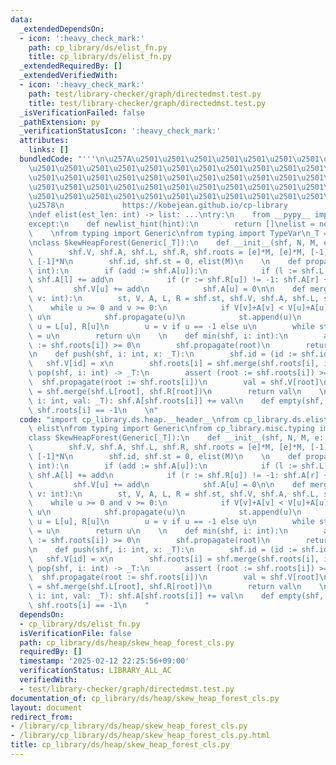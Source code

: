 ```yaml
---
data:
  _extendedDependsOn:
  - icon: ':heavy_check_mark:'
    path: cp_library/ds/elist_fn.py
    title: cp_library/ds/elist_fn.py
  _extendedRequiredBy: []
  _extendedVerifiedWith:
  - icon: ':heavy_check_mark:'
    path: test/library-checker/graph/directedmst.test.py
    title: test/library-checker/graph/directedmst.test.py
  _isVerificationFailed: false
  _pathExtension: py
  _verificationStatusIcon: ':heavy_check_mark:'
  attributes:
    links: []
  bundledCode: "'''\n\u257A\u2501\u2501\u2501\u2501\u2501\u2501\u2501\u2501\u2501\u2501\
    \u2501\u2501\u2501\u2501\u2501\u2501\u2501\u2501\u2501\u2501\u2501\u2501\u2501\
    \u2501\u2501\u2501\u2501\u2501\u2501\u2501\u2501\u2501\u2501\u2501\u2501\u2501\
    \u2501\u2501\u2501\u2501\u2501\u2501\u2501\u2501\u2501\u2501\u2501\u2501\u2501\
    \u2501\u2501\u2501\u2501\u2501\u2501\u2501\u2501\u2501\u2501\u2501\u2501\u2501\
    \u2578\n             https://kobejean.github.io/cp-library               \n'''\n\
    \ndef elist(est_len: int) -> list: ...\ntry:\n    from __pypy__ import newlist_hint\n\
    except:\n    def newlist_hint(hint):\n        return []\nelist = newlist_hint\n\
    \    \nfrom typing import Generic\nfrom typing import TypeVar\n_T = TypeVar('T')\n\
    \nclass SkewHeapForest(Generic[_T]):\n    def __init__(shf, N, M, e: _T = 0):\n\
    \        shf.V, shf.A, shf.L, shf.R, shf.roots = [e]*M, [e]*M, [-1]*M, [-1]*M,\
    \ [-1]*N\n        shf.id, shf.st = 0, elist(M)\n    \n    def propagate(shf, u:\
    \ int):\n        if (add := shf.A[u]):\n            if (l := shf.L[u]) != -1:\
    \ shf.A[l] += add\n            if (r := shf.R[u]) != -1: shf.A[r] += add\n   \
    \         shf.V[u] += add\n            shf.A[u] = 0\n\n    def merge(shf, u: int,\
    \ v: int):\n        st, V, A, L, R = shf.st, shf.V, shf.A, shf.L, shf.R\n    \
    \    while u >= 0 and v >= 0:\n            if V[v]+A[v] < V[u]+A[u]: u, v = v,\
    \ u\n            shf.propagate(u)\n            st.append(u)\n            R[u],\
    \ u = L[u], R[u]\n        u = v if u == -1 else u\n        while st: L[u := st.pop()]\
    \ = u\n        return u\n    \n    def min(shf, i: int):\n        assert (root\
    \ := shf.roots[i]) >= 0\n        shf.propagate(root)\n        return shf.V[root]\n\
    \n    def push(shf, i: int, x: _T):\n        shf.id = (id := shf.id)+1\n     \
    \   shf.V[id] = x\n        shf.roots[i] = shf.merge(shf.roots[i], id)\n\n    def\
    \ pop(shf, i: int) -> _T:\n        assert (root := shf.roots[i]) >= 0\n      \
    \  shf.propagate(root := shf.roots[i])\n        val = shf.V[root]\n        shf.roots[i]\
    \ = shf.merge(shf.L[root], shf.R[root])\n        return val\n    \n    def add(shf,\
    \ i: int, val: _T): shf.A[shf.roots[i]] += val\n    def empty(shf, i: int): return\
    \ shf.roots[i] == -1\n    \n"
  code: "import cp_library.ds.heap.__header__\nfrom cp_library.ds.elist_fn import\
    \ elist\nfrom typing import Generic\nfrom cp_library.misc.typing import _T\n\n\
    class SkewHeapForest(Generic[_T]):\n    def __init__(shf, N, M, e: _T = 0):\n\
    \        shf.V, shf.A, shf.L, shf.R, shf.roots = [e]*M, [e]*M, [-1]*M, [-1]*M,\
    \ [-1]*N\n        shf.id, shf.st = 0, elist(M)\n    \n    def propagate(shf, u:\
    \ int):\n        if (add := shf.A[u]):\n            if (l := shf.L[u]) != -1:\
    \ shf.A[l] += add\n            if (r := shf.R[u]) != -1: shf.A[r] += add\n   \
    \         shf.V[u] += add\n            shf.A[u] = 0\n\n    def merge(shf, u: int,\
    \ v: int):\n        st, V, A, L, R = shf.st, shf.V, shf.A, shf.L, shf.R\n    \
    \    while u >= 0 and v >= 0:\n            if V[v]+A[v] < V[u]+A[u]: u, v = v,\
    \ u\n            shf.propagate(u)\n            st.append(u)\n            R[u],\
    \ u = L[u], R[u]\n        u = v if u == -1 else u\n        while st: L[u := st.pop()]\
    \ = u\n        return u\n    \n    def min(shf, i: int):\n        assert (root\
    \ := shf.roots[i]) >= 0\n        shf.propagate(root)\n        return shf.V[root]\n\
    \n    def push(shf, i: int, x: _T):\n        shf.id = (id := shf.id)+1\n     \
    \   shf.V[id] = x\n        shf.roots[i] = shf.merge(shf.roots[i], id)\n\n    def\
    \ pop(shf, i: int) -> _T:\n        assert (root := shf.roots[i]) >= 0\n      \
    \  shf.propagate(root := shf.roots[i])\n        val = shf.V[root]\n        shf.roots[i]\
    \ = shf.merge(shf.L[root], shf.R[root])\n        return val\n    \n    def add(shf,\
    \ i: int, val: _T): shf.A[shf.roots[i]] += val\n    def empty(shf, i: int): return\
    \ shf.roots[i] == -1\n    "
  dependsOn:
  - cp_library/ds/elist_fn.py
  isVerificationFile: false
  path: cp_library/ds/heap/skew_heap_forest_cls.py
  requiredBy: []
  timestamp: '2025-02-12 22:25:56+09:00'
  verificationStatus: LIBRARY_ALL_AC
  verifiedWith:
  - test/library-checker/graph/directedmst.test.py
documentation_of: cp_library/ds/heap/skew_heap_forest_cls.py
layout: document
redirect_from:
- /library/cp_library/ds/heap/skew_heap_forest_cls.py
- /library/cp_library/ds/heap/skew_heap_forest_cls.py.html
title: cp_library/ds/heap/skew_heap_forest_cls.py
---
```

